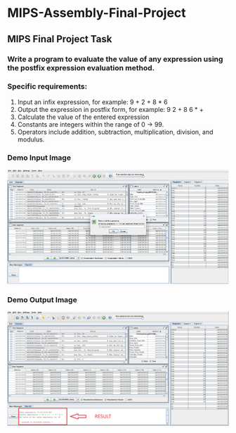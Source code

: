 # MIPS-Assembly-Final-Project

## MIPS Final Project Task

### Write a program to evaluate the value of any expression using the postfix expression evaluation method.

### Specific requirements:

 1. Input an infix expression, for example: 9 + 2 + 8 * 6
 2. Output the expression in postfix form, for example: 9 2 + 8 6 * +
 3. Calculate the value of the entered expression
 4. Constants are integers within the range of 0 → 99.
 5. Operators include addition, subtraction, multiplication, division, and modulus.

### Demo Input Image
![Input](https://github.com/TranHuyHoangIT/MIPS-Assembly-Final-Project/blob/8f7a145bdb57970d2c0f1f5ecf5a8cb36d26f88c/Demo%20Image/Demo%20Input.png)

### Demo Output Image
![Output](https://github.com/TranHuyHoangIT/MIPS-Assembly-Final-Project/blob/8f7a145bdb57970d2c0f1f5ecf5a8cb36d26f88c/Demo%20Image/Demo%20Output.png)
